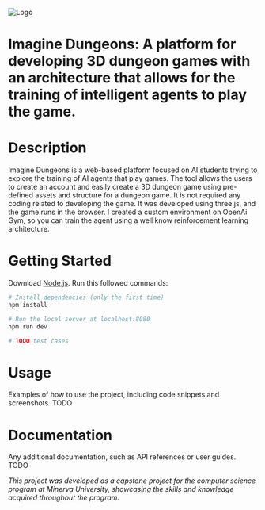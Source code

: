 ![Logo](https://raw.githubusercontent.com/kalyane/imagine_dungeons/main/public/static/images/logo-icon.png)
# Imagine Dungeons: A platform for developing 3D dungeon games with an architecture that allows for the training of intelligent agents to play the game.


# Description

Imagine Dungeons is a web-based platform focused on AI students trying to explore the training of AI agents that play games. The tool allows the users to create an account and easily create a 3D dungeon game using pre-defined assets and structure for a dungeon game. It is not required any coding related to developing the game. It was developed using three.js, and the game runs in the browser. I created a custom environment on OpenAi Gym, so you can train the agent using a well know reinforcement learning architecture.

# Getting Started

Download [Node.js](https://nodejs.org/en/download/).
Run this followed commands:

``` bash
# Install dependencies (only the first time)
npm install

# Run the local server at localhost:8080
npm run dev

# TODO test cases

```

# Usage
Examples of how to use the project, including code snippets and screenshots.
TODO

# Documentation
Any additional documentation, such as API references or user guides.
TODO


*This project was developed as a capstone project for the computer science program at Minerva University, showcasing the skills and knowledge acquired throughout the program.*
